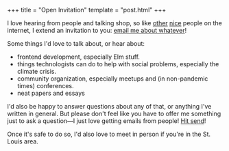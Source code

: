 +++
title = "Open Invitation"
template = "post.html"
+++

I love hearing from people and talking shop, so like [other](https://www.kalzumeus.com/standing-invitation/) [nice](https://hillelwayne.com/open-invite/) people on the internet, I extend an invitation to you: [email me about whatever](mailto:brian@brianthicks.com)!

Some things I'd love to talk about, or hear about:

- frontend development, especially Elm stuff.
- things technologists can do to help with social problems, especially the climate crisis.
- community organization, especially meetups and (in non-pandemic times) conferences.
- neat papers and essays

I'd also be happy to answer questions about any of that, or anything I've written in general.
But please don't feel like you have to offer me something just to ask a question&mdash;I just love getting emails from people!
[Hit send](mailto:brian@brianthicks.com)!

Once it's safe to do so, I'd also love to meet in person if you're in the St. Louis area.
